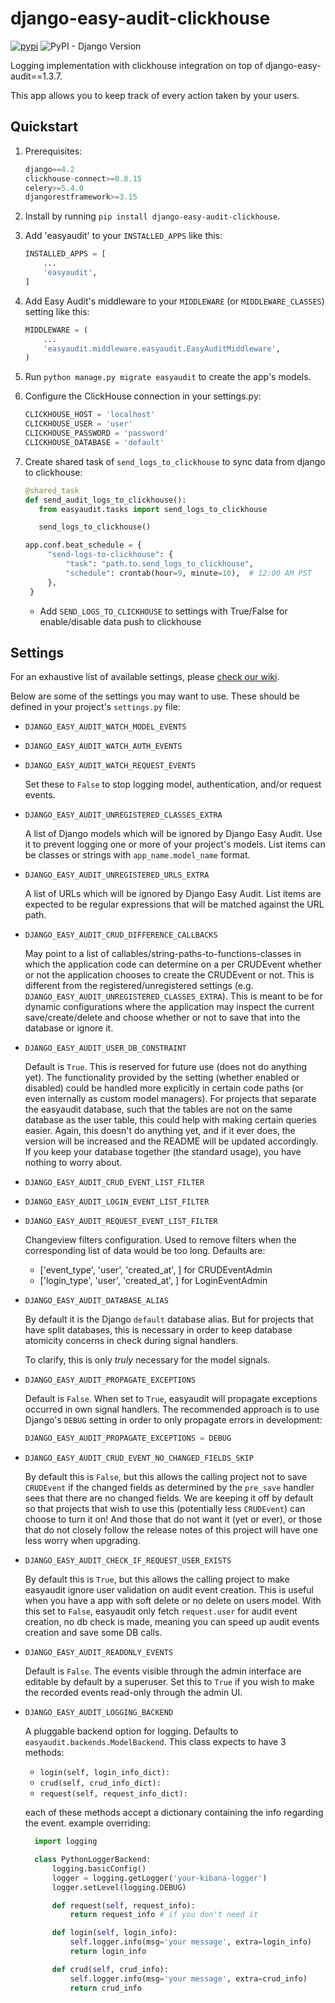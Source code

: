 # django-easy-audit-clickhouse

[![pypi](https://img.shields.io/pypi/v/django-easy-audit.svg)](https://pypi.org/project/django-easy-audit/)
![PyPI - Django Version](https://img.shields.io/pypi/frameworkversions/django/django-easy-audit)

Logging implementation with clickhouse integration on top of django-easy-audit==1.3.7.

This app allows you to keep track of every action taken by your users.

## Quickstart

1. Prerequisites:
   ```python
   django==4.2
   clickhouse-connect>=0.8.15
   celery>=5.4.0
   djangorestframework>=3.15
   ```

1. Install by running `pip install django-easy-audit-clickhouse`.

2. Add 'easyaudit' to your `INSTALLED_APPS` like this:

   ```python
   INSTALLED_APPS = [
       ...
       'easyaudit',
   ]
   ```

3. Add Easy Audit's middleware to your `MIDDLEWARE` (or `MIDDLEWARE_CLASSES`) setting like this:

   ```python
   MIDDLEWARE = (
       ...
       'easyaudit.middleware.easyaudit.EasyAuditMiddleware',
   )
   ```

4. Run `python manage.py migrate easyaudit` to create the app's models.

5. Configure the ClickHouse connection in your settings.py:

   ```python
   CLICKHOUSE_HOST = 'localhost'
   CLICKHOUSE_USER = 'user'
   CLICKHOUSE_PASSWORD = 'password'
   CLICKHOUSE_DATABASE = 'default'
   ```

6. Create shared task of `send_logs_to_clickhouse` to sync data from django to clickhouse:

   ```python
   @shared_task
   def send_audit_logs_to_clickhouse():
      from easyaudit.tasks import send_logs_to_clickhouse

      send_logs_to_clickhouse()

   app.conf.beat_schedule = {
        "send-logs-to-clickhouse": {
            "task": "path.to.send_logs_to_clickhouse",
            "schedule": crontab(hour=9, minute=10),  # 12:00 AM PST
        },
    }
   ```

   - Add `SEND_LOGS_TO_CLICKHOUSE` to settings with True/False for enable/disable data push to clickhouse

## Settings

For an exhaustive list of available settings, please [check our wiki](https://github.com/soynatan/django-easy-audit/wiki/Settings).

Below are some of the settings you may want to use. These should be defined in your project's `settings.py` file:

- `DJANGO_EASY_AUDIT_WATCH_MODEL_EVENTS`

- `DJANGO_EASY_AUDIT_WATCH_AUTH_EVENTS`

- `DJANGO_EASY_AUDIT_WATCH_REQUEST_EVENTS`

  Set these to `False` to stop logging model, authentication, and/or request events.

- `DJANGO_EASY_AUDIT_UNREGISTERED_CLASSES_EXTRA`

  A list of Django models which will be ignored by Django Easy Audit.
  Use it to prevent logging one or more of your project's models.
  List items can be classes or strings with `app_name.model_name` format.

- `DJANGO_EASY_AUDIT_UNREGISTERED_URLS_EXTRA`

  A list of URLs which will be ignored by Django Easy Audit.
  List items are expected to be regular expressions that
  will be matched against the URL path.

- `DJANGO_EASY_AUDIT_CRUD_DIFFERENCE_CALLBACKS`

  May point to a list of callables/string-paths-to-functions-classes in which the application code can determine
  on a per CRUDEvent whether or not the application chooses to create the CRUDEvent or not. This is different
  from the registered/unregistered settings (e.g. `DJANGO_EASY_AUDIT_UNREGISTERED_CLASSES_EXTRA`).
  This is meant to be for dynamic configurations where the application
  may inspect the current save/create/delete and choose whether or not to save that into the database or ignore it.

- `DJANGO_EASY_AUDIT_USER_DB_CONSTRAINT`

  Default is `True`. This is reserved for future use (does not do anything yet). The functionality provided by the
  setting (whether enabled or disabled) could be handled more explicitly in certain
  code paths (or even internally as custom model managers). For projects that separate the easyaudit database, such
  that the tables are not on the same database as the user table, this could help with making certain queries easier.
  Again, this doesn't do anything yet, and if it ever does, the version will be increased and the README will be
  updated accordingly. If you keep your database together (the standard usage), you have nothing to worry about.

- `DJANGO_EASY_AUDIT_CRUD_EVENT_LIST_FILTER`

- `DJANGO_EASY_AUDIT_LOGIN_EVENT_LIST_FILTER`

- `DJANGO_EASY_AUDIT_REQUEST_EVENT_LIST_FILTER`

  Changeview filters configuration.
  Used to remove filters when the corresponding list of data would be too long.
  Defaults are:

  - ['event_type', 'user', 'created_at', ] for CRUDEventAdmin
  - ['login_type', 'user', 'created_at', ] for LoginEventAdmin

- `DJANGO_EASY_AUDIT_DATABASE_ALIAS`

  By default it is the Django `default` database alias. But for projects that have split databases,
  this is necessary in order to keep database atomicity concerns in check during signal handlers.

  To clarify, this is only _truly_ necessary for the model signals.

- `DJANGO_EASY_AUDIT_PROPAGATE_EXCEPTIONS`

  Default is `False`. When set to `True`, easyaudit will propagate exceptions occurred in own signal handlers. The
  recommended approach is to use Django's `DEBUG` setting in order to only propagate errors in development:

  ```python
  DJANGO_EASY_AUDIT_PROPAGATE_EXCEPTIONS = DEBUG
  ```

- `DJANGO_EASY_AUDIT_CRUD_EVENT_NO_CHANGED_FIELDS_SKIP`

  By default this is `False`, but this allows the calling project not to save `CRUDEvent` if the changed fields as
  determined by the `pre_save` handler sees that there are no changed fields. We are keeping it off by default so that
  projects that wish to use this (potentially less `CRUDEvent`) can choose to turn it on! And those that do not want it (yet or ever),
  or those that do not closely follow the release notes of this project will have one less worry when upgrading.

- `DJANGO_EASY_AUDIT_CHECK_IF_REQUEST_USER_EXISTS`

  By default this is `True`, but this allows the calling project to make easyaudit ignore user validation on audit event creation.
  This is useful when you have a app with soft delete or no delete on users model. With this set to `False`, easyaudit only fetch `request.user` for audit event creation, no db check is made, meaning you can speed up audit events creation and save some DB calls.

- `DJANGO_EASY_AUDIT_READONLY_EVENTS`

  Default is `False`. The events visible through the admin interface are editable by default by a
  superuser. Set this to `True` if you wish to make the recorded events read-only through the admin
  UI.

- `DJANGO_EASY_AUDIT_LOGGING_BACKEND`

  A pluggable backend option for logging. Defaults to `easyaudit.backends.ModelBackend`.
  This class expects to have 3 methods:

  - `login(self, login_info_dict):`
  - `crud(self, crud_info_dict):`
  - `request(self, request_info_dict):`

  each of these methods accept a dictionary containing the info regarding the event.
  example overriding:

  ```python
    import logging

    class PythonLoggerBackend:
        logging.basicConfig()
        logger = logging.getLogger('your-kibana-logger')
        logger.setLevel(logging.DEBUG)

        def request(self, request_info):
            return request_info # if you don't need it

        def login(self, login_info):
            self.logger.info(msg='your message', extra=login_info)
            return login_info

        def crud(self, crud_info):
            self.logger.info(msg='your message', extra=crud_info)
            return crud_info
  ```

